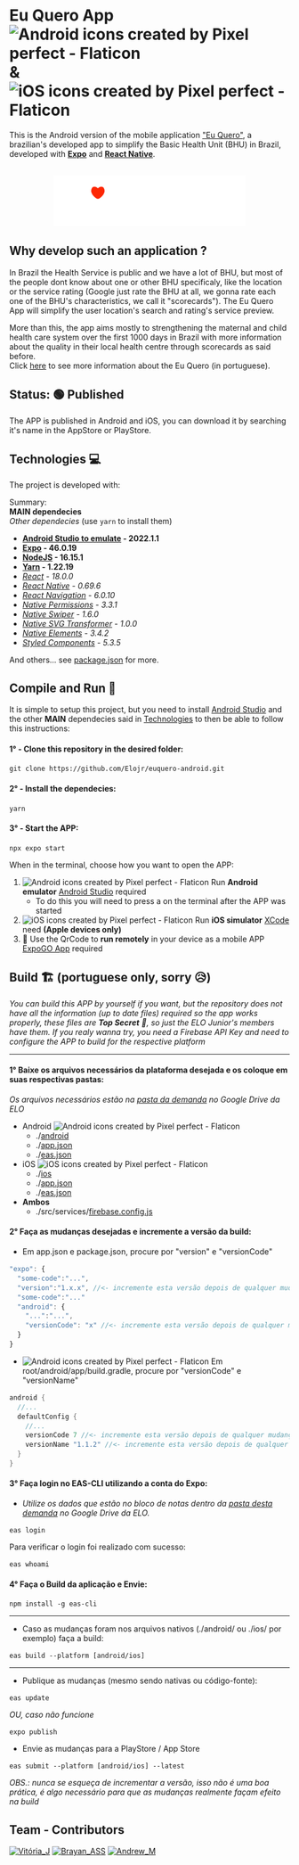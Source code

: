 # Eu Quero App <img style="height: 30px;" src="https://cdn-icons-png.flaticon.com/512/888/888839.png" alt="Android icons created by Pixel perfect - Flaticon"/> & <img style="height: 30px;" src="https://cdn-icons-png.flaticon.com/512/179/179309.png" alt="iOS icons created by Pixel perfect - Flaticon"/>

This is the Android version of the mobile application ["Eu Quero"](https://euquero.ufma.br), a brazilian's developed app to simplify the Basic Health Unit (BHU) in Brazil, developed with **[Expo](https://expo.dev)** and **[React Native](https://reactnative.dev)**.

<p align="center">
  <br>
  <img style="height: 90px;" alt="Eu Quero Logo" src="./assets/images/euquero-logo.png"/>
<p/>

## Why develop such an application ?
In Brazil the Health Service is public and we have a lot of BHU, but most of the people dont know about one or other BHU specificaly, like the location or the service rating (Google just rate the BHU at all, we gonna rate each one of the BHU's characteristics, we call it "scorecards"). The Eu Quero App will simplify the user location's search and rating's service preview. 

More than this, the app aims mostly to strengthening the maternal and child health care system over the first 1000 days in Brazil with more information about the quality in their local health centre through scorecards as said before. <br/>
Click [here](https://euquero.ufma.br) to see more information about the Eu Quero (in portuguese).

## Status: 🟢 Published
The APP is published in Android and iOS, you can download it by searching it's name in the AppStore or PlayStore.

## Technologies 💻
The project is developed with:

Summary: <br>
**MAIN dependecies** <br>
_Other dependecies_ (use ```yarn``` to install them)

* **[Android Studio to emulate](https://developer.android.com/studio) - 2022.1.1**
* **[Expo](https://expo.dev) - 46.0.19**
* **[NodeJS](https://nodejs.org/en/) - 16.15.1**
* **[Yarn](https://yarnpkg.com) - 1.22.19**
* _[React](https://pt-br.reactjs.org) - 18.0.0_
* _[React Native](https://reactnative.dev) - 0.69.6_
* _[React Navigation](https://reactnavigation.org) - 6.0.10_
* _[Native Permissions](https://github.com/zoontek/react-native-permissions) - 3.3.1_
* _[Native Swiper](https://www.npmjs.com/package/react-native-swiper) - 1.6.0_
* _[Native SVG Transformer](https://github.com/kristerkari/react-native-svg-transformer) - 1.0.0_
* _[Native Elements](https://reactnativeelements.com/docs/1.2.0/getting_started) - 3.4.2_
* _[Styled Components](https://styled-components.com/docs/basics) - 5.3.5_

And others... see [package.json](https://github.com/Elojr/euquero-android/blob/master/package.json) for more.

## Compile and Run 🚀
It is simple to setup this project, but you need to install [Android Studio](https://developer.android.com/studio) and the other **MAIN** dependecies said in [Technologies](https://github.com/Elojr/euquero-android#technologies-) to then be able to follow this instructions:
#### 1° - Clone this repository in the desired folder:
```shell
git clone https://github.com/Elojr/euquero-android.git
```
#### 2° - Install the dependecies:
```shell
yarn
```
#### 3° - Start the APP:
```shell
npx expo start
```
When in the terminal, choose how you want to open the APP: <br/>
<ol>
  <li><img style="height: 20px;" src="https://cdn-icons-png.flaticon.com/512/888/888839.png" alt="Android icons created by Pixel perfect - Flaticon"></img> Run <strong>Android emulator</strong> <a href="https://developer.android.com/studio">Android Studio</a> required
    <ul>
      <li>To do this you will need to press a on the terminal after the APP was started</li>
    </ul>
  </li>
  <li><img style="height: 20px;" src="https://cdn-icons-png.flaticon.com/512/179/179309.png" alt="iOS icons created by Pixel perfect - Flaticon"></img> Run <strong>iOS simulator</strong> <a href="https://developer.apple.com/xcode/">XCode</a> need <strong>(Apple devices only)</strong>
  <li>
    📲 Use the QrCode to <strong>run remotely</strong> in your device as a mobile APP <a href="https://expo.dev/client">ExpoGO App</a> required
  </li>
</ol>

## Build 🏗 (portuguese only, sorry 😥)

<em>You can build this APP by yourself if you want, but the repository does not have all the information (up to date files) required so the app works properly, these files are <strong>Top Secret</strong> 📁, so just the ELO Junior's members have them. If you realy wanna try, you need a Firebase API Key and need to configure the APP to build for the respective platform</em>

***

#### 1° Baixe os arquivos necessários da plataforma desejada e os coloque em suas respectivas pastas:
<em>Os arquivos necessários estão na <a href="https://drive.google.com/drive/folders/18Bqf2jlvbuQVDf-RRa67pAkS2-l1WqTm?usp=share_link">pasta da demanda</a> no Google Drive da ELO</em>

<ul>
  <li> Android <img style="height: 16px;" src="https://cdn-icons-png.flaticon.com/512/888/888839.png" alt="Android icons created by Pixel perfect - Flaticon" />
    <ul>
      <li>./<a href="https://drive.google.com/drive/folders/1oNviB_Bh6GmejO1rScuOAnMuv_Y7VX72?usp=share_link">android</a></li>
      <li>./<a href="https://drive.google.com/file/d/1CakbUQ36x8DsUGrXmrsAWlGkc_wjRJCf/view?usp=share_link">app.json</a></li>
      <li>./<a href="https://drive.google.com/file/d/12-q7LBLovIkUkWSUbBp_IYi5UF3nWc_d/view?usp=share_link">eas.json</a></li>
    </ul>
  </li>
  <li> iOS <img style="height: 16px;" src="https://cdn-icons-png.flaticon.com/512/179/179309.png" alt="iOS icons created by Pixel perfect - Flaticon"/> 
    <ul>
      <li>./<a href="">ios</a></li>
      <li>./<a href="">app.json</a></li>
      <li>./<a href="">eas.json</a></li>
    </ul>
  </li>
  <li> <strong>Ambos</strong>
    <ul>
      <li>./src/services/<a href="https://drive.google.com/file/d/1L3m1lJcXqexWCyiTr8d2sjTX5D2wgImW/view?usp=share_link">firebase.config.js</a></li>
    </ul>
  </li>
</ul>

#### 2° Faça as mudanças desejadas e incremente a versão da build:

* Em app.json e package.json, procure por "version" e "versionCode"
```javascript
"expo": {
  "some-code":"...",
  "version":"1.x.x", //<- incremente esta versão depois de qualquer mudança
  "some-code":"..."
  "android": {
    "...":"...",
    "versionCode": "x" //<- incremente esta versão depois de qualquer mudança
  }
}
```
* <img style="height: 20px;" src="https://cdn-icons-png.flaticon.com/512/888/888839.png" alt="Android icons created by Pixel perfect - Flaticon" /> Em root/android/app/build.gradle, procure por "versionCode" e "versionName"
```gradle
android {
  //...
  defaultConfig {
    //...
    versionCode 7 //<- incremente esta versão depois de qualquer mudança
    versionName "1.1.2" //<- incremente esta versão depois de qualquer mudança
  }
}
```

#### 3° Faça login no EAS-CLI utilizando a conta do Expo:
* <em>Utilize os dados que estão no bloco de notas dentro da <a href="https://drive.google.com/drive/folders/18Bqf2jlvbuQVDf-RRa67pAkS2-l1WqTm?usp=share_link">pasta desta demanda</a> no Google Drive da ELO.</em>
```shell
eas login
```
Para verificar o login foi realizado com sucesso:
```
eas whoami
```
#### 4° Faça o Build da aplicação e Envie:
```shell
npm install -g eas-cli
```
***
* Caso as mudanças foram nos arquivos nativos (./android/ ou ./ios/ por exemplo) faça a build:
```shell
eas build --platform [android/ios]
```
***
* Publique as mudanças (mesmo sendo nativas ou código-fonte):
```shell
eas update
```
<em>OU, caso não funcione</em>
```shell
expo publish
```
* Envie as mudanças para a PlayStore / App Store
```shell
eas submit --platform [android/ios] --latest
```
<em>OBS.: nunca se esqueça de incrementar a versão, isso não é uma boa prática, é algo necessário para que as mudanças realmente façam efeito na build</em>

## Team - Contributors

[![Vitória_J](https://user-images.githubusercontent.com/78929443/171479037-b702cb75-7a8d-4cc6-b534-d20e3576398c.png)](https://github.com/vitoriamj)
[![Brayan_ASS](https://user-images.githubusercontent.com/78929443/171479058-ea7b88f0-b1bf-4bf1-a97e-7bce4d8898d0.png)](https://github.com/BrayanASS)
[![Andrew_M](https://user-images.githubusercontent.com/78929443/171479771-3f76b6c9-8bce-47fc-ac04-0d96bb8efbeb.png)](https://github.com/andrewmvk)
